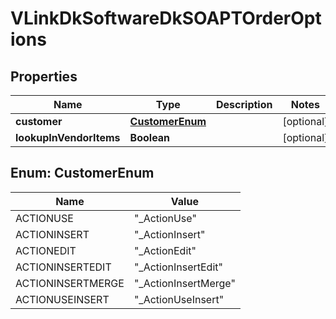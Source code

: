 
# VLinkDkSoftwareDkSOAPTOrderOptions

## Properties
Name | Type | Description | Notes
------------ | ------------- | ------------- | -------------
**customer** | [**CustomerEnum**](#CustomerEnum) |  |  [optional]
**lookupInVendorItems** | **Boolean** |  |  [optional]


<a name="CustomerEnum"></a>
## Enum: CustomerEnum
Name | Value
---- | -----
ACTIONUSE | &quot;_ActionUse&quot;
ACTIONINSERT | &quot;_ActionInsert&quot;
ACTIONEDIT | &quot;_ActionEdit&quot;
ACTIONINSERTEDIT | &quot;_ActionInsertEdit&quot;
ACTIONINSERTMERGE | &quot;_ActionInsertMerge&quot;
ACTIONUSEINSERT | &quot;_ActionUseInsert&quot;



